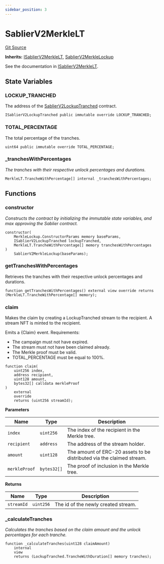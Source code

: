 ```yaml
---
sidebar_position: 3
---
```


# SablierV2MerkleLT

[Git Source](https://github.com/sablier-labs/v2-periphery/blob/ed3be5dc823dd81219f8060a6e6b32ead6c8de84/src/SablierV2MerkleLT.sol)

**Inherits:** [ISablierV2MerkleLT](/docs/reference/lockup/periphery/interfaces/interface.ISablierV2MerkleLT.md),
[SablierV2MerkleLockup](/docs/reference/lockup/periphery/abstracts/abstract.SablierV2MerkleLockup.md)

See the documentation in
[ISablierV2MerkleLT](/docs/reference/lockup/periphery/interfaces/interface.ISablierV2MerkleLT.md).

## State Variables

### LOCKUP_TRANCHED

The address of the [SablierV2LockupTranched](docs/reference/lockup/core/contract.SablierV2LockupTranched.md) contract.

```solidity
ISablierV2LockupTranched public immutable override LOCKUP_TRANCHED;
```

### TOTAL_PERCENTAGE

The total percentage of the tranches.

```solidity
uint64 public immutable override TOTAL_PERCENTAGE;
```

### \_tranchesWithPercentages

_The tranches with their respective unlock percentages and durations._

```solidity
MerkleLT.TrancheWithPercentage[] internal _tranchesWithPercentages;
```

## Functions

### constructor

_Constructs the contract by initializing the immutable state variables, and max approving the Sablier contract._

```solidity
constructor(
    MerkleLockup.ConstructorParams memory baseParams,
    ISablierV2LockupTranched lockupTranched,
    MerkleLT.TrancheWithPercentage[] memory tranchesWithPercentages
)
    SablierV2MerkleLockup(baseParams);
```

### getTranchesWithPercentages

Retrieves the tranches with their respective unlock percentages and durations.

```solidity
function getTranchesWithPercentages() external view override returns (MerkleLT.TrancheWithPercentage[] memory);
```

### claim

Makes the claim by creating a LockupTranched stream to the recipient. A stream NFT is minted to the recipient.

Emits a {Claim} event. Requirements:

- The campaign must not have expired.
- The stream must not have been claimed already.
- The Merkle proof must be valid.
- TOTAL_PERCENTAGE must be equal to 100%.

```solidity
function claim(
    uint256 index,
    address recipient,
    uint128 amount,
    bytes32[] calldata merkleProof
)
    external
    override
    returns (uint256 streamId);
```

**Parameters**

| Name          | Type        | Description                                                           |
| ------------- | ----------- | --------------------------------------------------------------------- |
| `index`       | `uint256`   | The index of the recipient in the Merkle tree.                        |
| `recipient`   | `address`   | The address of the stream holder.                                     |
| `amount`      | `uint128`   | The amount of ERC-20 assets to be distributed via the claimed stream. |
| `merkleProof` | `bytes32[]` | The proof of inclusion in the Merkle tree.                            |

**Returns**

| Name       | Type      | Description                         |
| ---------- | --------- | ----------------------------------- |
| `streamId` | `uint256` | The id of the newly created stream. |

### \_calculateTranches

_Calculates the tranches based on the claim amount and the unlock percentages for each tranche._

```solidity
function _calculateTranches(uint128 claimAmount)
    internal
    view
    returns (LockupTranched.TrancheWithDuration[] memory tranches);
```
